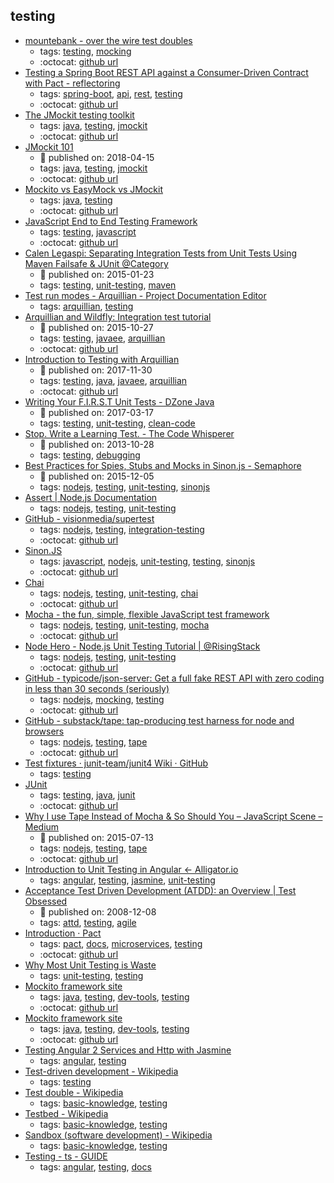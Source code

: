 testing 
---
* [mountebank - over the wire test doubles](http://www.mbtest.org/)
    * tags: [testing](../tags/testing.md), [mocking](../tags/mocking.md)
    * :octocat: [github url](https://github.com/bbyars/mountebank)
* [Testing a Spring Boot REST API against a Consumer-Driven Contract with Pact - reflectoring](https://reflectoring.io/consumer-driven-contract-provider-pact-spring/)
    * tags: [spring-boot](../tags/spring-boot.md), [api](../tags/api.md), [rest](../tags/rest.md), [testing](../tags/testing.md)
    * :octocat: [github url](https://github.com/thombergs/code-examples/tree/master/pact/pact-spring-provider)
* [The JMockit testing toolkit](http://jmockit.github.io/)
    * tags: [java](../tags/java.md), [testing](../tags/testing.md), [jmockit](../tags/jmockit.md)
    * :octocat: [github url](https://github.com/jmockit/jmockit1)
* [JMockit 101](http://www.baeldung.com/jmockit-101)
    * :calendar: published on: 2018-04-15
    * tags: [java](../tags/java.md), [testing](../tags/testing.md), [jmockit](../tags/jmockit.md)
    * :octocat: [github url](https://github.com/eugenp/tutorials/tree/master/testing-modules/mocks)
* [Mockito vs EasyMock vs JMockit](http://www.baeldung.com/mockito-vs-easymock-vs-jmockit)
    * tags: [java](../tags/java.md), [testing](../tags/testing.md)
    * :octocat: [github url](https://github.com/eugenp/tutorials/tree/master/testing-modules/mocks)
* [JavaScript End to End Testing Framework](https://www.cypress.io/)
    * tags: [testing](../tags/testing.md), [javascript](../tags/javascript.md)
    * :octocat: [github url](https://github.com/cypress-io/cypress)
* [Calen Legaspi: Separating Integration Tests from Unit Tests Using Maven Failsafe & JUnit @Category](http://calenlegaspi.blogspot.ch/2015/01/separating-integration-tests-from-unit.html)
    * :calendar: published on: 2015-01-23
    * tags: [testing](../tags/testing.md), [unit-testing](../tags/unit-testing.md), [maven](../tags/maven.md)
* [Test run modes - Arquillian - Project Documentation Editor](https://docs.jboss.org/author/display/ARQ/Test+run+modes)
    * tags: [arquillian](../tags/arquillian.md), [testing](../tags/testing.md)
* [Arquillian and Wildfly: Integration test tutorial](https://www.softwareyoga.com/arquillian-and-wildfly-integration-test-tutorial/)
    * :calendar: published on: 2015-10-27
    * tags: [testing](../tags/testing.md), [javaee](../tags/javaee.md), [arquillian](../tags/arquillian.md)
    * :octocat: [github url](https://github.com/softwareyoga/arquillian-wildfly-basic-tutorial)
* [Introduction to Testing with Arquillian](http://www.baeldung.com/arquillian)
    * :calendar: published on: 2017-11-30
    * tags: [testing](../tags/testing.md), [java](../tags/java.md), [javaee](../tags/javaee.md), [arquillian](../tags/arquillian.md)
    * :octocat: [github url](https://github.com/eugenp/tutorials/tree/master/jee-7)
* [Writing Your F.I.R.S.T Unit Tests - DZone Java](https://dzone.com/articles/writing-your-first-unit-tests)
    * :calendar: published on: 2017-03-17
    * tags: [testing](../tags/testing.md), [unit-testing](../tags/unit-testing.md), [clean-code](../tags/clean-code.md)
* [Stop. Write a Learning Test. - The Code Whisperer](http://blog.thecodewhisperer.com/permalink/when-to-write-learning-tests)
    * :calendar: published on: 2013-10-28
    * tags: [testing](../tags/testing.md), [debugging](../tags/debugging.md)
* [Best Practices for Spies, Stubs and Mocks in Sinon.js - Semaphore](https://semaphoreci.com/community/tutorials/best-practices-for-spies-stubs-and-mocks-in-sinon-js)
    * :calendar: published on: 2015-12-05
    * tags: [nodejs](../tags/nodejs.md), [testing](../tags/testing.md), [unit-testing](../tags/unit-testing.md), [sinonjs](../tags/sinonjs.md)
* [Assert | Node.js Documentation](https://nodejs.org/api/assert.html)
    * tags: [nodejs](../tags/nodejs.md), [testing](../tags/testing.md), [unit-testing](../tags/unit-testing.md)
* [GitHub - visionmedia/supertest](https://github.com/visionmedia/supertest)
    * tags: [nodejs](../tags/nodejs.md), [testing](../tags/testing.md), [integration-testing](../tags/integration-testing.md)
    * :octocat: [github url](https://github.com/visionmedia/supertest)
* [Sinon.JS](http://sinonjs.org/)
    * tags: [javascript](../tags/javascript.md), [nodejs](../tags/nodejs.md), [unit-testing](../tags/unit-testing.md), [testing](../tags/testing.md), [sinonjs](../tags/sinonjs.md)
    * :octocat: [github url](https://github.com/sinonjs/sinon)
* [Chai](http://chaijs.com/)
    * tags: [nodejs](../tags/nodejs.md), [testing](../tags/testing.md), [unit-testing](../tags/unit-testing.md), [chai](../tags/chai.md)
    * :octocat: [github url](https://github.com/chaijs/chai)
* [Mocha - the fun, simple, flexible JavaScript test framework](http://mochajs.org/)
    * tags: [nodejs](../tags/nodejs.md), [testing](../tags/testing.md), [unit-testing](../tags/unit-testing.md), [mocha](../tags/mocha.md)
    * :octocat: [github url](https://github.com/mochajs/mocha)
* [Node Hero - Node.js Unit Testing Tutorial | @RisingStack](https://blog.risingstack.com/node-hero-node-js-unit-testing-tutorial/)
    * tags: [nodejs](../tags/nodejs.md), [testing](../tags/testing.md), [unit-testing](../tags/unit-testing.md)
    * :octocat: [github url](https://github.com/RisingStack/nodehero-testing)
* [GitHub - typicode/json-server: Get a full fake REST API with zero coding in less than 30 seconds (seriously)](https://github.com/typicode/json-server)
    * tags: [nodejs](../tags/nodejs.md), [mocking](../tags/mocking.md), [testing](../tags/testing.md)
    * :octocat: [github url](https://github.com/typicode/json-server)
* [GitHub - substack/tape: tap-producing test harness for node and browsers](https://github.com/substack/tape)
    * tags: [nodejs](../tags/nodejs.md), [testing](../tags/testing.md), [tape](../tags/tape.md)
    * :octocat: [github url](https://github.com/substack/tape)
* [Test fixtures · junit-team/junit4 Wiki · GitHub](https://github.com/junit-team/junit4/wiki/test-fixtures)
    * tags: [testing](../tags/testing.md)
* [JUnit](http://junit.org/)
    * tags: [testing](../tags/testing.md), [java](../tags/java.md), [junit](../tags/junit.md)
    * :octocat: [github url](https://github.com/junit-team/junit4)
* [Why I use Tape Instead of Mocha & So Should You – JavaScript Scene – Medium](https://medium.com/javascript-scene/why-i-use-tape-instead-of-mocha-so-should-you-6aa105d8eaf4)
    * :calendar: published on: 2015-07-13
    * tags: [nodejs](../tags/nodejs.md), [testing](../tags/testing.md), [tape](../tags/tape.md)
    * :octocat: [github url](https://github.com/substack/tape)
* [Introduction to Unit Testing in Angular ← Alligator.io](https://alligator.io/angular/introduction-unit-testing/)
    * tags: [angular](../tags/angular.md), [testing](../tags/testing.md), [jasmine](../tags/jasmine.md), [unit-testing](../tags/unit-testing.md)
* [Acceptance Test Driven Development (ATDD): an Overview  |  Test Obsessed](http://testobsessed.com/2008/12/acceptance-test-driven-development-atdd-an-overview/)
    * :calendar: published on: 2008-12-08
    * tags: [attd](../tags/attd.md), [testing](../tags/testing.md), [agile](../tags/agile.md)
* [Introduction · Pact](https://docs.pact.io/)
    * tags: [pact](../tags/pact.md), [docs](../tags/docs.md), [microservices](../tags/microservices.md), [testing](../tags/testing.md)
    * :octocat: [github url](https://github.com/realestate-com-au/pact)
* [Why Most Unit Testing is Waste](http://rbcs-us.com/documents/Why-Most-Unit-Testing-is-Waste.pdf)
    * tags: [unit-testing](../tags/unit-testing.md), [testing](../tags/testing.md)
* [Mockito framework site](http://site.mockito.org/)
    * tags: [java](../tags/java.md), [testing](../tags/testing.md), [dev-tools](../tags/dev-tools.md), [testing](../tags/testing.md)
    * :octocat: [github url](https://github.com/mockito/mockito)
* [Mockito framework site](http://site.mockito.org/)
    * tags: [java](../tags/java.md), [testing](../tags/testing.md), [dev-tools](../tags/dev-tools.md), [testing](../tags/testing.md)
    * :octocat: [github url](https://github.com/mockito/mockito)
* [Testing Angular 2 Services and Http with Jasmine](http://chariotsolutions.com/blog/post/testing-angular-2-0-x-services-http-jasmine-karma/)
    * tags: [angular](../tags/angular.md), [testing](../tags/testing.md)
* [Test-driven development - Wikipedia](https://en.wikipedia.org/wiki/Test-driven_development)
    * tags: [testing](../tags/testing.md)
* [Test double - Wikipedia](https://en.wikipedia.org/wiki/Test_double)
    * tags: [basic-knowledge](../tags/basic-knowledge.md), [testing](../tags/testing.md)
* [Testbed - Wikipedia](https://en.wikipedia.org/wiki/Testbed)
    * tags: [basic-knowledge](../tags/basic-knowledge.md), [testing](../tags/testing.md)
* [Sandbox (software development) - Wikipedia](https://en.wikipedia.org/wiki/Sandbox_(software_development))
    * tags: [basic-knowledge](../tags/basic-knowledge.md), [testing](../tags/testing.md)
* [Testing - ts - GUIDE](https://angular.io/docs/ts/latest/guide/testing.html)
    * tags: [angular](../tags/angular.md), [testing](../tags/testing.md), [docs](../tags/docs.md)
